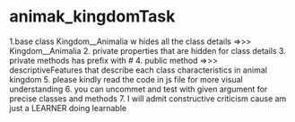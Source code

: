 ﻿# animak_kingdomTask
1.base class Kingdom__Animalia w hides all the class details =>>> Kingdom__Animalia
2. private properties that are hidden for class details
3.  private methods has prefix  with #
4. public method =>>>   descriptiveFeatures  that describe each class  characteristics in animal kingdom
5. please kindly read the code in js file for more visual understanding
6. you can uncommet and test with given argument for  precise classes and  methods 
7. I will admit constructive criticism cause am just a LEARNER doing learnable  
